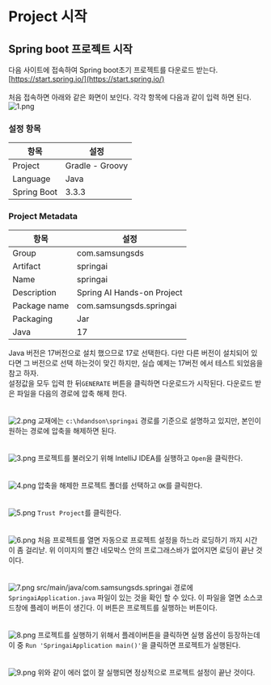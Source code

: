 # Project 시작


## Spring boot 프로젝트 시작

다음 사이트에 접속하여 Spring boot초기 프로젝트를 다운로드 받는다.<br>
[https://start.spring.io/](https://start.spring.io/)
<br><br>
처음 접속하면 아래와 같은 화면이 보인다. 각각 항목에 다음과 같이 입력 하면 된다.
![1.png](img%2F01%2F1.png)

### 설정 항목
| 항목          | 설정              |
|-------------|-----------------|
| Project     | Gradle - Groovy |
| Language    | Java            |
| Spring Boot | 3.3.3           |

### Project Metadata
| 항목           | 설정                         |
|--------------|----------------------------|
| Group        | com.samsungsds             |
| Artifact     | springai                   |
| Name         | springai                   |
| Description  | Spring AI Hands-on Project |
| Package name | com.samsungsds.springai    |
| Packaging    | Jar                        |
| Java         | 17                         |

Java 버전은 17버전으로 설치 했으므로 17로 선택한다. 다만 다른 버전이 설치되어 있다면 그 버전으로 선택 하는것이 맞긴 하지만, 실습 예제는 17버전 에서 테스트 되었음을 참고 하자.  
설정값을 모두 입력 한 뒤`GENERATE` 버튼을 클릭하면 다운로드가 시작된다. 다운로드 받은 파일을 다음의 경로에 압축 해제 한다. 
<br><br><br>
![2.png](img%2F01%2F2.png)
교재에는 `c:\hdandson\springai` 경로를 기준으로 설명하고 있지만, 본인이 원하는 경로에 압축을 해제하면 된다. 
<br><br><br>
![3.png](img%2F01%2F3.png)
프로젝트를 불러오기 위해 IntelliJ IDEA를 실행하고 `Open`을 클릭한다.
<br><br><br>
![4.png](img%2F01%2F4.png)
압축을 해제한 프로젝트 폴더를 선택하고 `OK`를 클릭한다.
<br><br><br>
![5.png](img%2F01%2F5.png)
`Trust Project`를 클릭한다.
<br><br><br>
![6.png](img%2F01%2F6.png)
처음 프로젝트를 열면 자동으로 프로젝트 설정을 하느라 로딩하기 까지 시간이 좀 걸리낟. 위 이미지의 빨간 네모박스 안의 프로그래스바가 없어지면 로딩이 끝난 것이다. 
<br><br><br>
![7.png](img%2F01%2F7.png)
src/main/java/com.samsungsds.springai 경로에 `SpringaiApplication.java` 파일이 있는 것을 확인 할 수 있다. 이 파일을 열면 소스코드창에 플레이 버튼이 생긴다. 이 버튼은 프로젝트를 실행하는 버튼이다.
<br><br><br>
![8.png](img%2F01%2F8.png)
프로젝트를 실행하기 위해서 플레이버튼을 클릭하면 실행 옵션이 등장하는데 이 중 `Run 'SpringaiApplication main()'`을 클릭하면 프로젝트가 실행된다.
<br><br><br>
![9.png](img%2F01%2F9.png)
위와 같이 에러 없이 잘 실행되면 정상적으로 프로젝트 설정이 끝난 것이다. 
<br><br><br>